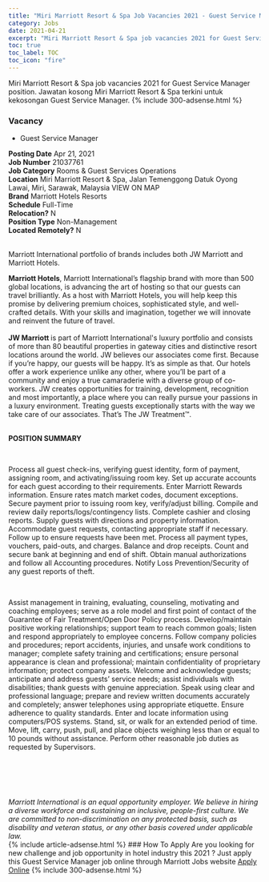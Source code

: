 ```yaml
---
title: "Miri Marriott Resort & Spa Job Vacancies 2021 - Guest Service Manager" 
category: Jobs 
date: 2021-04-21 
excerpt: "Miri Marriott Resort & Spa job vacancies 2021 for Guest Service Manager position. Jawatan kosong Miri Marriott Resort & Spa terkini untuk kekosongan Guest Service Manager." 
toc: true 
toc_label: TOC 
toc_icon: "fire" 
--- 
```


Miri Marriott Resort & Spa job vacancies 2021 for Guest Service Manager position. Jawatan kosong Miri Marriott Resort & Spa terkini untuk kekosongan Guest Service Manager. 
{% include 300-adsense.html %} 
### Vacancy 
- Guest Service Manager 
<div><div><b>Posting Date</b> Apr 21, 2021<br><b>Job Number</b> 21037761<br><b>Job Category</b> Rooms &amp; Guest Services Operations<br><b>Location</b> Miri Marriott Resort &amp; Spa, Jalan Temenggong Datuk Oyong Lawai, Miri, Sarawak, Malaysia VIEW ON MAP<br><b>Brand</b> Marriott Hotels Resorts<br><b>Schedule</b> Full-Time<br><b>Relocation?</b> N<br><b>Position Type</b> Non-Management<br><b>Located Remotely?</b> N<br><br><p>Marriott International portfolio of brands includes both JW Marriott and Marriott Hotels.<br></p> <div> <b>Marriott Hotels</b>, Marriott International&#8217;s flagship brand with more than 500 global locations, is advancing the art of hosting so that our guests can travel brilliantly. As a host with Marriott Hotels, you will help keep this promise by delivering premium choices, sophisticated style, and well-crafted details. With your skills and imagination, together we will innovate and reinvent the future of travel. </div> <div> <br> </div> <div> <b>JW Marriott </b>is part of Marriott International's luxury portfolio and consists of more than 80 beautiful properties in gateway cities and distinctive resort locations around the world. JW believes our associates come first. Because if you&#8217;re happy, our guests will be happy. It&#8217;s as simple as that. Our hotels offer a work experience unlike any other, where you&#8217;ll be part of a community and enjoy a true camaraderie with a diverse group of co-workers. JW creates opportunities for training, development, recognition and most importantly, a place where you can really pursue your passions in a luxury environment. Treating guests exceptionally starts with the way we take care of our associates. That&#8217;s The JW Treatment&#8482;. </div><br></div><div> <p><strong>POSITION SUMMARY</strong></p> <p>&#160;</p> <p>Process all guest check-ins, verifying guest identity, form of payment, assigning room, and activating/issuing room key. Set up accurate accounts for each guest according to their requirements. Enter Marriott Rewards information. Ensure rates match market codes, document exceptions. Secure payment prior to issuing room key, verify/adjust billing. Compile and review daily reports/logs/contingency lists. Complete cashier and closing reports. Supply guests with directions and property information. Accommodate guest requests, contacting appropriate staff if necessary. Follow up to ensure requests have been met. Process all payment types, vouchers, paid-outs, and charges. Balance and drop receipts. Count and secure bank at beginning and end of shift. Obtain manual authorizations and follow all Accounting procedures. Notify Loss Prevention/Security of any guest reports of theft.</p> <p>&#160;</p> <p>Assist management in training, evaluating, counseling, motivating and coaching employees; serve as a role model and first point of contact of the Guarantee of Fair Treatment/Open Door Policy process. Develop/maintain positive working relationships; support team to reach common goals; listen and respond appropriately to employee concerns. Follow company policies and procedures; report accidents, injuries, and unsafe work conditions to manager; complete safety training and certifications; ensure personal appearance is clean and professional; maintain confidentiality of proprietary information; protect company assets. Welcome and acknowledge guests; anticipate and address guests&#8217; service needs; assist individuals with disabilities; thank guests with genuine appreciation. Speak using clear and professional language; prepare and review written documents accurately and completely; answer telephones using appropriate etiquette. Ensure adherence to quality standards. Enter and locate information using computers/POS systems. Stand, sit, or walk for an extended period of time. Move, lift, carry, push, pull, and place objects weighing less than or equal to 10 pounds without assistance. Perform other reasonable job duties as requested by Supervisors.</p> <p>&#160;</p> <p>&#160;</p> </div> <div> &#160;</div> <em>Marriott International is an equal opportunity employer.&#160;We believe in hiring a diverse workforce and sustaining an inclusive, people-first culture.&#160;We are committed to non-discrimination on&#160;any&#160;protected&#160;basis, such as disability and veteran status, or any other basis covered under applicable law.</em><br></div> 
{% include article-adsense.html %} 
### How To Apply 
Are you looking for new challenge and job opportunity in hotel industry this 2021 ?
Just apply this Guest Service Manager job online through Marriott Jobs website 
<a href="https://jobs.marriott.com/marriott/jobs/21037761?lang=en-us" class="btn btn--info" target="_blank" rel="nofollow noopenner">Apply Online</a> 
{% include 300-adsense.html %} 
